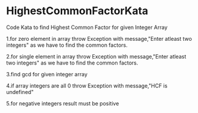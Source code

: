 # HighestCommonFactorKata
Code Kata to find Highest Common Factor for given Integer Array

1.for zero element in array throw Exception with message,"Enter atleast two integers" as we have to find the common factors.

2.for single element in array throw Exception with message,"Enter atleast two integers" as we have to find the common factors.

3.find gcd for given integer array

4.if array integers are all 0 throw Exception with message,"HCF is undefined"

5.for negative integers result must be positive
